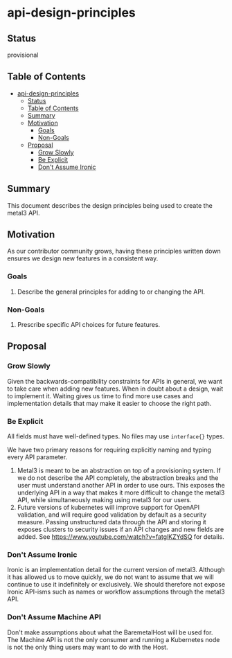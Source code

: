 <!--
 This work is licensed under a Creative Commons Attribution 3.0
 Unported License.

 http://creativecommons.org/licenses/by/3.0/legalcode
-->

# api-design-principles

## Status

provisional

## Table of Contents

<!--ts-->
   * [api-design-principles](#api-design-principles)
      * [Status](#status)
      * [Table of Contents](#table-of-contents)
      * [Summary](#summary)
      * [Motivation](#motivation)
         * [Goals](#goals)
         * [Non-Goals](#non-goals)
      * [Proposal](#proposal)
         * [Grow Slowly](#grow-slowly)
         * [Be Explicit](#be-explicit)
         * [Don't Assume Ironic](#dont-assume-ironic)

<!-- Added by: dhellmann, at: Thu Oct 10 15:44:40 EDT 2019 -->

<!--te-->

## Summary

This document describes the design principles being used to create the
metal3 API.

## Motivation

As our contributor community grows, having these principles written
down ensures we design new features in a consistent way.

### Goals

1. Describe the general principles for adding to or changing the API.

### Non-Goals

1. Prescribe specific API choices for future features.

## Proposal

### Grow Slowly

Given the backwards-compatibility constraints for APIs in general, we
want to take care when adding new features. When in doubt about a
design, wait to implement it. Waiting gives us time to find more use
cases and implementation details that may make it easier to choose the
right path.

### Be Explicit

All fields must have well-defined types. No files may use
`interface{}` types.

We have two primary reasons for requiring explicitly naming and typing
every API parameter.

1. Metal3 is meant to be an abstraction on top of a provisioning
   system. If we do not describe the API completely, the abstraction
   breaks and the user must understand another API in order to use
   ours. This exposes the underlying API in a way that makes it more
   difficult to change the metal3 API, while simultaneously making
   using metal3 for our users.
2. Future versions of kubernetes will improve support for OpenAPI
   validation, and will require good validation by default as a
   security measure. Passing unstructured data through the API and
   storing it exposes clusters to security issues if an API changes
   and new fields are added. See
   https://www.youtube.com/watch?v=fatglKZYdSQ for details.

### Don't Assume Ironic

Ironic is an implementation detail for the current version of
metal3. Although it has allowed us to move quickly, we do not want to
assume that we will continue to use it indefinitely or exclusively. We
should therefore not expose Ironic API-isms such as names or workflow
assumptions through the metal3 API.

### Don't Assume Machine API

Don't make assumptions about what the BaremetalHost will be used
for. The Machine API is not the only consumer and running a Kubernetes
node is not the only thing users may want to do with the Host.
